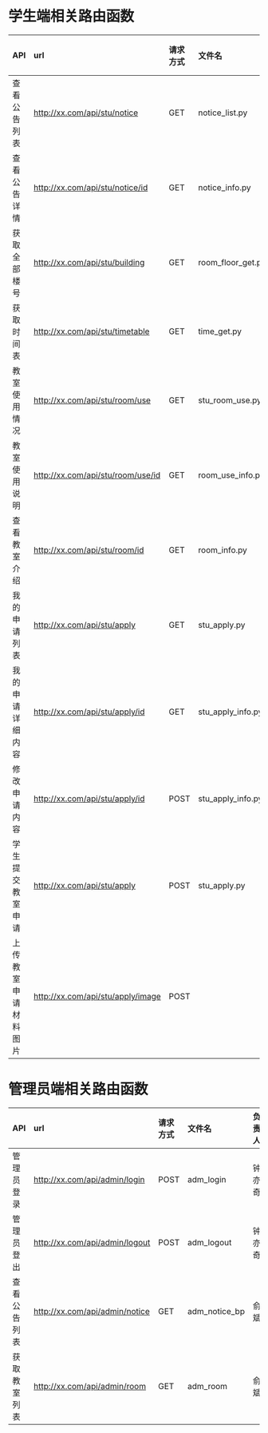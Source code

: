 # 学生端相关路由函数
|API |url|请求方式|文件名|负责人|
|:----|:----|:----|:----|:---|
|查看公告列表|http://xx.com/api/stu/notice|GET|notice_list.py|王政|
|查看公告详情|http://xx.com/api/stu/notice/id|GET|notice_info.py|王政|
|获取全部楼号|http://xx.com/api/stu/building|GET|room_floor_get.py|向乾龙|
|获取时间表|http://xx.com/api/stu/timetable|GET|time_get.py|向乾龙|
|教室使用情况|http://xx.com/api/stu/room/use|GET|stu_room_use.py|俞斌|
|教室使用说明|http://xx.com/api/stu/room/use/id|GET|room_use_info.py|钟亦奇|
|查看教室介绍|http://xx.com/api/stu/room/id|GET|room_info.py|钟亦奇|
|我的申请列表|http://xx.com/api/stu/apply|GET|stu_apply.py|俞斌|
|我的申请详细内容|http://xx.com/api/stu/apply/id|GET|stu_apply_info.py|俞斌|
|修改申请内容|http://xx.com/api/stu/apply/id|POST|stu_apply_info.py|向乾龙|
|学生提交教室申请|http://xx.com/api/stu/apply|POST|stu_apply.py|王政|
|上传教室申请材料图片|http://xx.com/api/stu/apply/image|POST|||

# 管理员端相关路由函数
|API |url|请求方式|文件名|负责人|
|:----|:----|:----|:----|:---|
|管理员登录|http://xx.com/api/admin/login|POST|adm_login|钟亦奇|
|管理员登出|http://xx.com/api/admin/logout|POST|adm_logout|钟亦奇|
|查看公告列表|http://xx.com/api/admin/notice|GET|adm_notice_bp|俞斌|
|获取教室列表|http://xx.com/api/admin/room|GET|adm_room|俞斌|